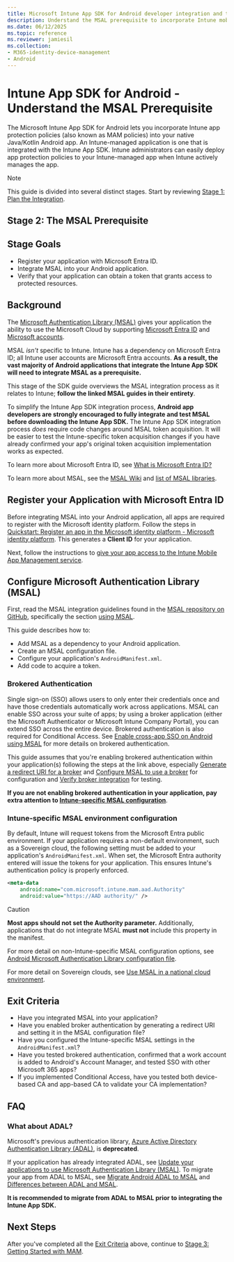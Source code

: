 ```yaml
---
title: Microsoft Intune App SDK for Android developer integration and testing guide - MSAL Prerequisite
description: Understand the MSAL prerequisite to incorporate Intune mobile app management (MAM) into your Android app.
ms.date: 06/12/2025
ms.topic: reference
ms.reviewer: jamiesil
ms.collection:
- M365-identity-device-management
- Android
---
```


# Intune App SDK for Android - Understand the MSAL Prerequisite

The Microsoft Intune App SDK for Android lets you incorporate Intune app protection policies (also known as MAM policies) into your native Java/Kotlin Android app. An Intune-managed application is one that is integrated with the Intune App SDK. Intune administrators can easily deploy app protection policies to your Intune-managed app when Intune actively manages the app.

> [!NOTE]
> This guide is divided into several distinct stages. Start by reviewing [Stage 1: Plan the Integration].

## Stage 2: The MSAL Prerequisite

## Stage Goals

- Register your application with Microsoft Entra ID.
- Integrate MSAL into your Android application.
- Verify that your application can obtain a token that grants access to protected resources.

## Background

The [Microsoft Authentication Library (MSAL)] gives your application the ability to use the Microsoft Cloud by supporting [Microsoft Entra ID] and [Microsoft accounts].

MSAL *isn't* specific to Intune.
Intune has a dependency on Microsoft Entra ID; all Intune user accounts are Microsoft Entra accounts.
**As a result, the vast majority of Android applications that integrate the Intune App SDK will need to integrate MSAL as a prerequisite.**

This stage of the SDK guide overviews the MSAL integration process as it relates to Intune; **follow the linked MSAL guides in their entirety**.

To simplify the Intune App SDK integration process, **Android app developers are strongly encouraged to fully integrate and test MSAL before downloading the Intune App SDK.**
The Intune App SDK integration process *does* require code changes around MSAL token acquisition.
It will be easier to test the Intune-specific token acquisition changes if you have already confirmed your app's original token acquisition implementation works as expected.

To learn more about Microsoft Entra ID, see [What is Microsoft Entra ID?]

To learn more about MSAL, see the [MSAL Wiki] and [list of MSAL libraries].

## Register your Application with Microsoft Entra ID

Before integrating MSAL into your Android application, all apps are required to register with the Microsoft identity platform. Follow the steps in [Quickstart: Register an app in the Microsoft identity platform - Microsoft identity platform].
This generates a **Client ID** for your application.

Next, follow the instructions to [give your app access to the Intune Mobile App Management service].

## Configure Microsoft Authentication Library (MSAL)

First, read the MSAL integration guidelines found in the [MSAL repository on GitHub], specifically the section [using MSAL].

This guide describes how to:

- Add MSAL as a dependency to your Android application.
- Create an MSAL configuration file.
- Configure your application's `AndroidManifest.xml`.
- Add code to acquire a token.

### Brokered Authentication

Single sign-on (SSO) allows users to only enter their credentials once and have those credentials automatically work across applications.
MSAL can enable SSO across your suite of apps; by using a broker application (either the Microsoft Authenticator or Microsoft Intune Company Portal), you can extend SSO across the entire device.
Brokered authentication is also required for Conditional Access.
See [Enable cross-app SSO on Android using MSAL] for more details on brokered authentication.

This guide assumes that you're enabling brokered authentication within your application(s) following the steps at the link above, especially [Generate a redirect URI for a broker] and [Configure MSAL to use a broker] for configuration and [Verify broker integration] for testing.

**If you are not enabling brokered authentication in your application, pay extra attention to [Intune-specific MSAL configuration]**.

### Intune-specific MSAL environment configuration

By default, Intune will request tokens from the Microsoft Entra public environment. If your application requires a non-default environment,
such as a Sovereign cloud, the following setting must be added to your application's `AndroidManifest.xml`.
When set, the Microsoft Entra authority entered will issue the tokens for your application.
This ensures Intune's authentication policy is properly enforced.

```xml
<meta-data
    android:name="com.microsoft.intune.mam.aad.Authority"
    android:value="https://AAD authority/" />
```

> [!CAUTION]
> **Most apps should not set the Authority parameter.** Additionally, applications that do not integrate MSAL **must not** include
> this property in the manifest.

For more detail on non-Intune-specific MSAL configuration options, see [Android Microsoft Authentication Library configuration file].

For more detail on Sovereign clouds, see [Use MSAL in a national cloud environment].

## Exit Criteria

- Have you integrated MSAL into your application?
- Have you enabled broker authentication by generating a redirect URI and setting it in the MSAL configuration file?
- Have you configured the Intune-specific MSAL settings in the `AndroidManifest.xml`?
- Have you tested brokered authentication, confirmed that a work account is added to Android's Account Manager, and tested SSO with other Microsoft 365 apps?
- If you implemented Conditional Access, have you tested both device-based CA and app-based CA to validate your CA implementation?

## FAQ

### What about ADAL?

Microsoft's previous authentication library, [Azure Active Directory Authentication Library (ADAL)], is **deprecated**.

If your application has already integrated ADAL, see [Update your applications to use Microsoft Authentication Library (MSAL)].
To migrate your app from ADAL to MSAL, see [Migrate Android ADAL to MSAL] and [Differences between ADAL and MSAL].

**It is recommended to migrate from ADAL to MSAL prior to integrating the Intune App SDK.**

## Next Steps

After you've completed all the [Exit Criteria] above, continue to [Stage 3: Getting Started with MAM].

<!-- Stage 2 links -->
<!-- internal links -->
[Intune-specific MSAL configuration]:#intune-specific-msal-environment-configuration
[Exit Criteria]:#exit-criteria

<!-- Other SDK Guide Markdown documentation -->
[Stage 1: Plan the Integration]:app-sdk-android-phase1.md
[Stage 3: Getting Started with MAM]:app-sdk-android-phase3.md

<!-- Microsoft Learn documentation: AAD -->
[Microsoft Entra ID]:https://azure.microsoft.com/services/active-directory/
[Microsoft accounts]:https://account.microsoft.com/
[What is Microsoft Entra ID?]:/azure/active-directory/fundamentals/active-directory-whatis
[Quickstart: Register an app in the Microsoft identity platform - Microsoft identity platform]:/azure/active-directory/active-directory-app-registration

<!-- Microsoft Learn documentation: MSAL-->
[Microsoft Authentication Library (MSAL)]:/azure/active-directory/develop/msal-overview
[list of MSAL libraries]:/azure/active-directory/develop/reference-v2-libraries
[MSAL Wiki]:https://github.com/AzureAD/
[using MSAL]: https://github.com/AzureAD/microsoft-authentication-library-for-android#using-msal
[Enable cross-app SSO on Android using MSAL]:/azure/active-directory/develop/msal-android-single-sign-on
[Generate a redirect URI for a broker]:/azure/active-directory/develop/msal-android-single-sign-on#generate-a-redirect-uri-for-a-broker
[Configure MSAL to use a broker]:/azure/active-directory/develop/brokered-auth#configure-msal-to-use-a-broker
[Verify broker integration]:/azure/active-directory/develop/msal-android-single-sign-on#verify-broker-integration
[Use MSAL in a national cloud environment]:/azure/active-directory/develop/msal-national-cloud
[Android Microsoft Authentication Library configuration file]:/azure/active-directory/develop/msal-configuration
[MSAL repository on GitHub]: https://github.com/AzureAD/microsoft-authentication-library-for-android

<!-- Microsoft Learn documentation: ADAL -->
[Azure Active Directory Authentication Library (ADAL)]:/azure/active-directory/azuread-dev/active-directory-authentication-libraries

<!-- Microsoft Learn documentation: ADAL to MSAL -->
[Update your applications to use Microsoft Authentication Library (MSAL)]:https://techcommunity.microsoft.com/t5/azure-active-directory-identity/update-your-applications-to-use-microsoft-authentication-library/ba-p/1257363
[Migrate Android ADAL to MSAL]:/azure/active-directory/develop/migrate-android-adal-msal
[Differences between ADAL and MSAL]:/azure/active-directory/develop/msal-overview#differences-between-adal-and-msal

<!-- Microsoft Learn documentation -->
[give your app access to the Intune Mobile App Management service]:/mem/intune-service/developer/app-sdk-get-started#give-your-app-access-to-the-intune-mobile-app-management-service
